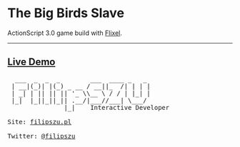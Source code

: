 The Big Birds Slave
===
ActionScript 3.0 game build with [Flixel](http://flixel.org).
***
[Live Demo](http://demo.filipszu.pl/TBBS/)
---
<pre>
  ___  _  _  _        ___  ____ _   _ 
 | __|(_)| |(_) _ __ / __||_  /| | | |
 | _| | || || || '_ \\__ \ / / | |_| |
 |_|  |_||_||_|| .__/|___//___| \___/ 
               |_|    Interactive Developer

Site: <a href="http://www.filipszu.pl/" title="Click to go to FilipSZU's homesite!">filipszu.pl</a>

Twitter: <a href="https://twitter.com/filipszu" title="Click to go to FilipSZU's Twitter!">@filipszu</a>
</pre>
